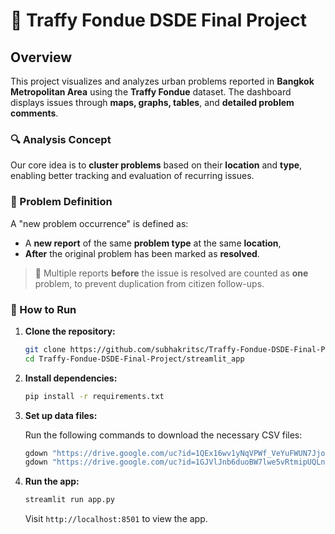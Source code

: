 # 🧠 Traffy Fondue DSDE Final Project

## Overview

This project visualizes and analyzes urban problems reported in **Bangkok Metropolitan Area** using the **Traffy Fondue** dataset. The dashboard displays issues through **maps, graphs, tables**, and **detailed problem comments**.

### 🔍 Analysis Concept

Our core idea is to **cluster problems** based on their **location** and **type**, enabling better tracking and evaluation of recurring issues.

### 📌 Problem Definition

A "new problem occurrence" is defined as:

- A **new report** of the same **problem type** at the same **location**,  
- **After** the original problem has been marked as **resolved**.

> 🔁 Multiple reports **before** the issue is resolved are counted as **one** problem, to prevent duplication from citizen follow-ups.


### 🚀 How to Run

1. **Clone the repository:**

   ```bash
   git clone https://github.com/subhakritsc/Traffy-Fondue-DSDE-Final-Project.git
   cd Traffy-Fondue-DSDE-Final-Project/streamlit_app

2. **Install dependencies:**

   ```bash
   pip install -r requirements.txt

3. **Set up data files:**

   Run the following commands to download the necessary CSV files:
   ```bash
   gdown "https://drive.google.com/uc?id=1QEx16wv1yNqVPWf_VeYuFWUN7Jjo7kmD"
   gdown "https://drive.google.com/uc?id=1GJVlJnb6duoBW7lwe5vRtmipUQLnpDwb"


4. **Run the app:**

   ```bash
   streamlit run app.py
   ```

   Visit `http://localhost:8501` to view the app.
